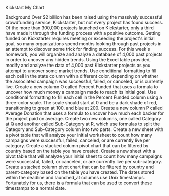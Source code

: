 Kickstart My Chart

Background
Over $2 billion has been raised using the massively successful crowdfunding service, Kickstarter, but not every project has found success. Of the more than 300,000 projects launched on Kickstarter, only a third have made it through the funding process with a positive outcome.
Getting funded on Kickstarter requires meeting or exceeding the project's initial goal, so many organizations spend months looking through past projects in an attempt to discover some trick for finding success. For this week's homework, you will organize and analyze a database of 4,000 past projects in order to uncover any hidden trends.
Using the Excel table provided, modify and analyze the data of 4,000 past Kickstarter projects as you attempt to uncover some market trends.
Use conditional formatting to fill each cell in the state column with a different color, depending on whether the associated campaign was successful, failed, or canceled, or is currently live.
Create a new column O called Percent Funded that uses a formula to uncover how much money a campaign made to reach its initial goal.
Use conditional formatting to fill each cell in the Percent Funded column using a three-color scale. The scale should start at 0 and be a dark shade of red, transitioning to green at 100, and blue at 200.
Create a new column P called Average Donation that uses a formula to uncover how much each backer for the project paid on average.
Create two new columns, one called Category at Q and another called Sub-Category at R, which use formulas to split the Category and Sub-Category column into two parts.
Create a new sheet with a pivot table that will analyze your initial worksheet to count how many campaigns were successful, failed, canceled, or are currently live per category.
Create a stacked column pivot chart that can be filtered by country based on the table you have created.
Create a new sheet with a pivot table that will analyze your initial sheet to count how many campaigns were successful, failed, or canceled, or are currently live per sub-category.
Create a stacked column pivot chart that can be filtered by country and parent-category based on the table you have created.
The dates stored within the deadline and launched_at columns use Unix timestamps. Fortunately for us, there is a formula that can be used to convert these timestamps to a normal date.

